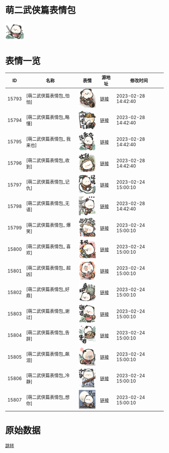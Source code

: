 # 萌二武侠篇表情包

<img src="./cover.png" height="60" alt="cover" />

# 表情一览

|ID|名称|表情|源地址|修改时间|
|----|----|----|----|----|
|15793|[萌二武侠篇表情包_怕怕]|<img src="./pic/015793_%5B萌二武侠篇表情包_怕怕%5D.png" height="60" alt="怕怕"/>|[链接](https://i0.hdslb.com/bfs/garb/c57ae1b3ed9c56694b418623df0a4916ef2517be.png)|2023-02-28 14:42:40|
|15794|[萌二武侠篇表情包_略懂]|<img src="./pic/015794_%5B萌二武侠篇表情包_略懂%5D.png" height="60" alt="略懂"/>|[链接](https://i0.hdslb.com/bfs/garb/d6334600e6d05963249d9a21a570b58043bd7e2c.png)|2023-02-28 14:42:40|
|15795|[萌二武侠篇表情包_ 我来也]|<img src="./pic/015795_%5B萌二武侠篇表情包_ 我来也%5D.png" height="60" alt=" 我来也"/>|[链接](https://i0.hdslb.com/bfs/garb/ec8a76689b91b1a1de90064174ce82fcf4d3092b.png)|2023-02-28 14:42:40|
|15796|[萌二武侠篇表情包_收到]|<img src="./pic/015796_%5B萌二武侠篇表情包_收到%5D.png" height="60" alt="收到"/>|[链接](https://i0.hdslb.com/bfs/garb/532f547ad0d2dde8b6b15fb65a76db70e4f11ae7.png)|2023-02-28 14:42:40|
|15797|[萌二武侠篇表情包_记仇]|<img src="./pic/015797_%5B萌二武侠篇表情包_记仇%5D.png" height="60" alt="记仇"/>|[链接](https://i0.hdslb.com/bfs/garb/0a99b8a36760a7aeac1280b9952a640b13bff13d.png)|2023-02-24 15:00:10|
|15798|[萌二武侠篇表情包_无语]|<img src="./pic/015798_%5B萌二武侠篇表情包_无语%5D.png" height="60" alt="无语"/>|[链接](https://i0.hdslb.com/bfs/garb/24044ed49749e07ca6a145adeeba9205c8648f34.png)|2023-02-28 14:42:40|
|15799|[萌二武侠篇表情包_ 爆笑]|<img src="./pic/015799_%5B萌二武侠篇表情包_ 爆笑%5D.png" height="60" alt=" 爆笑"/>|[链接](https://i0.hdslb.com/bfs/garb/dec093b722c9015acf5c0051f870e1c010896b5b.png)|2023-02-24 15:00:10|
|15800|[萌二武侠篇表情包_ 喜欢]|<img src="./pic/015800_%5B萌二武侠篇表情包_ 喜欢%5D.png" height="60" alt=" 喜欢"/>|[链接](https://i0.hdslb.com/bfs/garb/8385ffb06ca82d57e5b9d4b59d2bb2bc53a465c5.png)|2023-02-24 15:00:10|
|15801|[萌二武侠篇表情包_ 超凶]|<img src="./pic/015801_%5B萌二武侠篇表情包_ 超凶%5D.png" height="60" alt=" 超凶"/>|[链接](https://i0.hdslb.com/bfs/garb/cd9230150aa276066ba0f56dd0a7e85fe86bf05a.png)|2023-02-24 15:00:10|
|15802|[萌二武侠篇表情包_好鼎]|<img src="./pic/015802_%5B萌二武侠篇表情包_好鼎%5D.png" height="60" alt="好鼎"/>|[链接](https://i0.hdslb.com/bfs/garb/16501ed6bc3e10e2ca16e7e1dbde0aa4b66f7488.png)|2023-02-24 15:00:10|
|15803|[萌二武侠篇表情包_谢过]|<img src="./pic/015803_%5B萌二武侠篇表情包_谢过%5D.png" height="60" alt="谢过"/>|[链接](https://i0.hdslb.com/bfs/garb/6280d648b970978870f7b495e280072eb814a90f.png)|2023-02-24 15:00:10|
|15804|[萌二武侠篇表情包_告辞]|<img src="./pic/015804_%5B萌二武侠篇表情包_告辞%5D.png" height="60" alt="告辞"/>|[链接](https://i0.hdslb.com/bfs/garb/ed6551082f3817a09153e5087806e7e76eaa1d2e.png)|2023-02-24 15:00:10|
|15805|[萌二武侠篇表情包_飙泪]|<img src="./pic/015805_%5B萌二武侠篇表情包_飙泪%5D.png" height="60" alt="飙泪"/>|[链接](https://i0.hdslb.com/bfs/garb/5d846419dd1038c7386c36ea420699429827c620.png)|2023-02-24 15:00:10|
|15806|[萌二武侠篇表情包_冷静]|<img src="./pic/015806_%5B萌二武侠篇表情包_冷静%5D.png" height="60" alt="冷静"/>|[链接](https://i0.hdslb.com/bfs/garb/a8fded16d8286a4bf6a1d1d0cca10c1351c04d20.png)|2023-02-24 15:00:10|
|15807|[萌二武侠篇表情包_想你]|<img src="./pic/015807_%5B萌二武侠篇表情包_想你%5D.png" height="60" alt="想你"/>|[链接](https://i0.hdslb.com/bfs/garb/354739bfd2e8d6b96b654eac91e603a0a7d238c8.png)|2023-02-24 15:00:10|

# 原始数据

[跳转](./raw.json)

